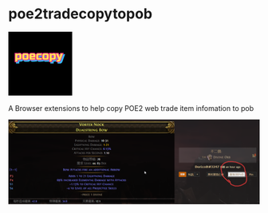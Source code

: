 # poe2tradecopytopob

![本地图片](images/copy_icon.png)

A Browser extensions to help copy POE2 web trade item infomation to pob

![本地图片](images/msedge_lq3TRRqnXo.png)

